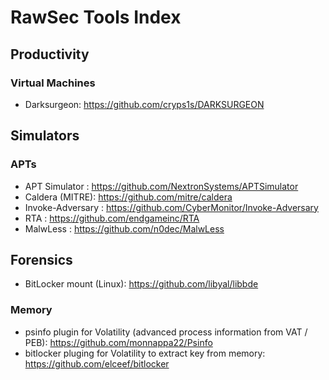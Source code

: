 # RawSec Tools Index

## Productivity

### Virtual Machines
* Darksurgeon: https://github.com/cryps1s/DARKSURGEON

## Simulators

### APTs
* APT Simulator : https://github.com/NextronSystems/APTSimulator
* Caldera (MITRE): https://github.com/mitre/caldera
* Invoke-Adversary : https://github.com/CyberMonitor/Invoke-Adversary
* RTA : https://github.com/endgameinc/RTA
* MalwLess : https://github.com/n0dec/MalwLess

## Forensics

* BitLocker mount (Linux): https://github.com/libyal/libbde

### Memory

* psinfo plugin for Volatility (advanced process information from VAT / PEB): https://github.com/monnappa22/Psinfo
* bitlocker pluging for Volatility to extract key from memory: https://github.com/elceef/bitlocker
